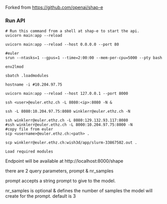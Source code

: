 
Forked from https://github.com/openai/shap-e
### Run API

```shell
# Run this command from a shell at shap-e to start the api.
uvicorn main:app --reload

uvicorn main:app --reload --host 0.0.0.0 --port 80

#euler
srun --ntasks=1 --gpus=1 --time=2:00:00 --mem-per-cpu=5000 --pty bash

env2lmod

sbatch .loadmodules

hostname -i #10.204.97.75

uvicorn main:app --reload --host 127.0.0.1 --port 8000

ssh <user>@euler.ethz.ch -L 8080:<ip>:8080 -N &

ssh -L 8080:10.204.97.75:8080 winklerr@euler.ethz.ch -N

ssh winklerr@euler.ethz.ch -L 8080:129.132.93.117:8080
#ssh winklerr@euler.ethz.ch -L 8000:10.204.97.75:8000 -N
#copy file from euler
scp <username>@euler.ethz.ch:<path> .

scp winklerr@euler.ethz.ch:wish3d/app/slurm-33867502.out .

Load required modules
```

Endpoint will be available at http://localhost:8000/shape

there are 2 query parameters, prompt & nr_samples

prompt accepts a string prompt to give to the model.

nr_samples is optional & defines the number of samples the model will create for the prompt.
default is 3